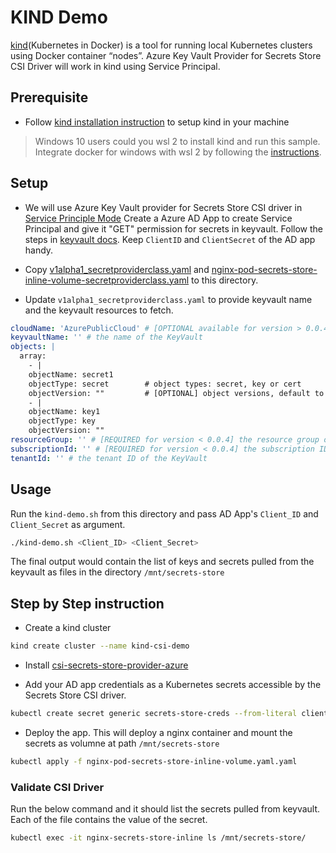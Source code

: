 # KIND Demo

[kind](https://github.com/kubernetes-sigs/kind)(Kubernetes in Docker) is a tool for running local Kubernetes clusters using Docker container “nodes”. Azure Key Vault Provider for Secrets Store CSI Driver will work in kind using Service Principal.

## Prerequisite

- Follow [kind installation instruction](https://github.com/kubernetes-sigs/kind#installation-and-usage) to setup kind in your machine

> Windows 10 users could you wsl 2 to install kind and run this sample. Integrate docker for windows with wsl 2 by following the [instructions](https://docs.docker.com/docker-for-windows/wsl-tech-preview/).

## Setup

- We will use Azure Key Vault provider for Secrets Store CSI driver in [Service Principle Mode](https://github.com/Azure/secrets-store-csi-driver-provider-azure/blob/master/docs/service-principal-mode.md) Create a Azure AD App to create Service Principal and give it "GET" permission for secrets in keyvault. Follow the steps in [keyvault docs](https://docs.microsoft.com/en-us/azure/key-vault/general/group-permissions-for-apps#applications). Keep `ClientID` and `ClientSecret` of the AD app handy.

- Copy [v1alpha1_secretproviderclass.yaml](https://github.com/Azure/secrets-store-csi-driver-provider-azure/blob/master/examples/v1alpha1_secretproviderclass.yaml) and [nginx-pod-secrets-store-inline-volume-secretproviderclass.yaml](https://github.com/Azure/secrets-store-csi-driver-provider-azure/blob/master/examples/nginx-pod-secrets-store-inline-volume-secretproviderclass.yaml) to this directory.

- Update `v1alpha1_secretproviderclass.yaml` to provide keyvault name and the keyvault resources to fetch.

```yaml
cloudName: 'AzurePublicCloud' # [OPTIONAL available for version > 0.0.4] if not provided, azure environment will default to AzurePublicCloud
keyvaultName: '' # the name of the KeyVault
objects: |
  array:
    - |
    objectName: secret1
    objectType: secret        # object types: secret, key or cert
    objectVersion: ""         # [OPTIONAL] object versions, default to latest if empty
    - |
    objectName: key1
    objectType: key
    objectVersion: ""
resourceGroup: '' # [REQUIRED for version < 0.0.4] the resource group of the KeyVault
subscriptionId: '' # [REQUIRED for version < 0.0.4] the subscription ID of the KeyVault
tenantId: '' # the tenant ID of the KeyVault
```

## Usage

Run the `kind-demo.sh` from this directory and pass AD App's `Client_ID` and `Client_Secret` as argument.

```sh
./kind-demo.sh <Client_ID> <Client_Secret>
```

The final output would contain the list of keys and secrets pulled from the keyvault as files in the directory `/mnt/secrets-store`

## Step by Step instruction

- Create a kind cluster

```sh
kind create cluster --name kind-csi-demo
```

- Install [csi-secrets-store-provider-azure](https://github.com/Azure/secrets-store-csi-driver-provider-azure/blob/master/charts/csi-secrets-store-provider-azure/README.md)

- Add your AD app credentials as a Kubernetes secrets accessible by the Secrets Store CSI driver.

```sh
kubectl create secret generic secrets-store-creds --from-literal clientid=<CLIENTID> --from-literal clientsecret=<CLIENTSECRET>
```

- Deploy the app. This will deploy a nginx container and mount the secrets as volumne at path `/mnt/secrets-store`

```sh
kubectl apply -f nginx-pod-secrets-store-inline-volume.yaml.yaml
```

### Validate CSI Driver

Run the below command and it should list the secrets pulled from keyvault. Each of the file contains the value of the secret.

```sh
kubectl exec -it nginx-secrets-store-inline ls /mnt/secrets-store/
```
